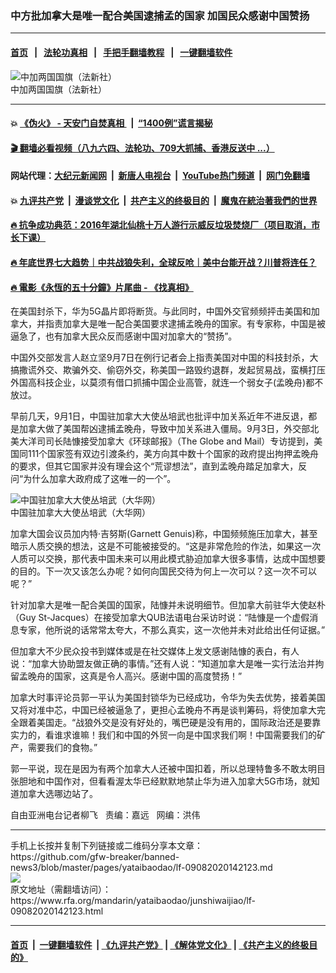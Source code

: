 ### 中方批加拿大是唯一配合美国逮捕孟的国家   加国民众感谢中国赞扬
------------------------

#### [首页](https://github.com/gfw-breaker/banned-news3/blob/master/README.md) &nbsp;&nbsp;|&nbsp;&nbsp; [法轮功真相](https://github.com/begood0513/basic/blob/master/README.md)  &nbsp;&nbsp;|&nbsp;&nbsp; [手把手翻墙教程](https://github.com/gfw-breaker/guides/wiki)  &nbsp;&nbsp;|&nbsp;&nbsp; [一键翻墙软件](https://github.com/gfw-breaker/nogfw/blob/master/README.md)  



<div id="headerimg">
 <img alt="中加两国国旗（法新社）" src="https://www.rfa.org/mandarin/yataibaodao/junshiwaijiao/lf-07202020091221.html/3.jpg/image" title="中加两国国旗（法新社）"/>
 <div id="headerimgcontents">
  <div id="headerimgcaption">
   <span>
    中加两国国旗（法新社）
   </span>
   <!-- zoomattribute -->
  </div>
  <!-- headerimgcaption -->
 </div>
 <!-- headerimagecontents -->
</div>

<hr/>


#### 💥 [《伪火》 - 天安门自焚真相 ](http://141.164.51.119:10000/videos/blog/weihuo.html)&nbsp; |&nbsp; [“1400例”谎言揭秘  ](http://141.164.51.119:10000/videos/blog/jiexi1400.html)

#### [ 🎬  翻墙必看视频（八九六四、法轮功、709大抓捕、香港反送中 ...）](https://github.com/gfw-breaker/links/blob/master/banned.md)

#### 网站代理：[大纪元新闻网](http://167.172.10.89:10080/gb/) &nbsp;|&nbsp; [新唐人电视台](http://167.172.10.89:8808/gb/)  &nbsp;|&nbsp; [YouTube热门频道](http://158.247.203.241/youtube.html) &nbsp;|&nbsp; [网门免翻墙](http://158.247.203.241:11000/show.aspx?name=ogHome)

#### 💥 [九评共产党](http://141.164.51.119:10000/videos/res/jiuping/)&nbsp; |&nbsp; [漫谈党文化](http://141.164.51.119:10000/videos/res/mtdwh/)&nbsp; |&nbsp; [共产主义的终极目的](http://141.164.51.119:10000/videos/res/zjmd/)&nbsp; |&nbsp; [魔鬼在統治著我們的世界](http://141.164.51.119:10000/videos/res/TheSpecter/)  

#### [ 🔥  抗争成功典范：2016年湖北仙桃十万人游行示威反垃圾焚烧厂（项目取消，市长下课）](http://141.164.51.119:10000/videos/news/xiantao.html)

#### [ 🔥  年底世界七大趋势｜中共战狼失利，全球反呛｜美中台能开战？川普将连任？](http://141.164.51.119:10000/videos/news/tanghao02.html)

#### [ 🔥  電影《永恆的五十分鐘》片尾曲 - 《找真相》](http://141.164.51.119:10000/videos/news/../legend/index.html)

<div id="storytext">
 <div>
  <div class="slot_header">
  </div>
 </div>
 <p>
  在美国封杀下，华为5G晶片即将断货。与此同时，中国外交官频频抨击美国和加拿大，并指责加拿大是唯一配合美国要求逮捕孟晚舟的国家。有专家称，中国是被逼急了，也有加拿大民众反而感谢中国对加拿大的“赞扬”。
 </p>
 <p>
  中国外交部发言人赵立坚9月7日在例行记者会上指责美国对中国的科技封杀，大搞撒谎外交、欺骗外交、偷窃外交，称美国一路毁约退群，发起贸易战，蛮横打压外国高科技企业，以莫须有借口抓捕中国企业高管，就连一个弱女子(孟晚舟)都不放过。
 </p>
 <p>
  早前几天，9月1日，中国驻加拿大大使丛培武也批评中加关系近年不进反退，都是加拿大做了美国帮凶逮捕孟晚舟，导致中加关系进入僵局。9月3日，外交部北美大洋司司长陆慷接受加拿大《环球邮报》（The Globe and Mail）专访提到，美国同111个国家签有双边引渡条约，美方向其中数十个国家的政府提出拘押孟晚舟的要求，但其它国家并没有理会这个“荒谬想法”，直到孟晚舟踏足加拿大，反问“为什么加拿大政府成了这唯一的一个”。
 </p>
 <p>
  <div class="image-inline captioned" style="width:622px;">
   <div style="width:622px;">
    <img alt="中国驻加拿大大使丛培武（大华网）" src="https://www.rfa.org/mandarin/yataibaodao/junshiwaijiao/lf-09082020142123.html/lf0710.jpg" title="中国驻加拿大大使丛培武（大华网）"/>
   </div>
   <div class="image-caption">
    <span style="width:622px;">
     中国驻加拿大大使丛培武（大华网）
    </span>
    <span class="copyright">
    </span>
   </div>
  </div>
 </p>
 <p>
 </p>
 <p>
  加拿大国会议员加内特·吉努斯(Garnett Genuis)称，中国频频施压加拿大，甚至暗示人质交换的想法，这是不可能被接受的。“这是非常危险的作法，如果这一次人质可以交换，那代表中国未来可以用此模式胁迫加拿大很多事情，达成中国想要的目的。下一次又该怎么办呢？如何向国民交待为何上一次可以？这一次不可以呢？”
 </p>
 <p>
  针对加拿大是唯一配合美国的国家，陆慷并未说明细节。但加拿大前驻华大使赵朴（Guy St-Jacques）在接受加拿大QUB法语电台采访时说：“陆慷是一个虚假消息专家，他所说的话常常太夸大，不那么真实，这一次他并未对此给出任何证据。”
 </p>
 <p>
 </p>
 <p>
 </p>
 <p>
  但加拿大不少民众投书到媒体或是在社交媒体上发文感谢陆慷的表白，有人说：“加拿大协助盟友做正确的事情。”还有人说：“知道加拿大是唯一实行法治并拘留孟晚舟的国家，这真是令人高兴。感谢中国的高度赞扬！”
 </p>
 <p>
  加拿大时事评论员郭一平认为美国封锁华为已经成功，令华为失去优势，接着美国又将对准中芯，中国已经被逼急了，更担心孟晚舟不再是谈判筹码，将使加拿大完全跟着美国走。“战狼外交是没有好处的，嘴巴硬是没有用的，国际政治还是要靠实力的，看谁求谁嘛！我们和中国的外贸一向是中国求我们啊！中国需要我们的矿产，需要我们的食物。”
 </p>
 <p>
  郭一平说，现在是因为有两个加拿大人还被中国扣着，所以总理特鲁多不敢太明目张胆地和中国作对，但看看渥太华已经默默地禁止华为进入加拿大5G市场，就知道加拿大选哪边站了。
 </p>
 <p>
 </p>
 <p>
  自由亚洲电台记者柳飞   责编：嘉远   网编：洪伟
 </p>
</div>

<hr/>
手机上长按并复制下列链接或二维码分享本文章：<br/>
https://github.com/gfw-breaker/banned-news3/blob/master/pages/yataibaodao/lf-09082020142123.md <br/>
<a href='https://github.com/gfw-breaker/banned-news3/blob/master/pages/yataibaodao/lf-09082020142123.md'><img src='https://github.com/gfw-breaker/banned-news3/blob/master/pages/yataibaodao/lf-09082020142123.md.png'/></a> <br/>
原文地址（需翻墙访问）：https://www.rfa.org/mandarin/yataibaodao/junshiwaijiao/lf-09082020142123.html


------------------------
#### [首页](https://github.com/gfw-breaker/banned-news3/blob/master/README.md) &nbsp;|&nbsp; [一键翻墙软件](https://github.com/gfw-breaker/nogfw/blob/master/README.md) &nbsp;| [《九评共产党》](https://github.com/gfw-breaker/9ping.md/blob/master/README.md#九评之一评共产党是什么) | [《解体党文化》](https://github.com/gfw-breaker/jtdwh.md/blob/master/README.md) | [《共产主义的终极目的》](https://github.com/gfw-breaker/gczydzjmd.md/blob/master/README.md)


<img src='http://gfw-breaker.win/banned-news3/pages/yataibaodao/lf-09082020142123.md' width='0px' height='0px'/>